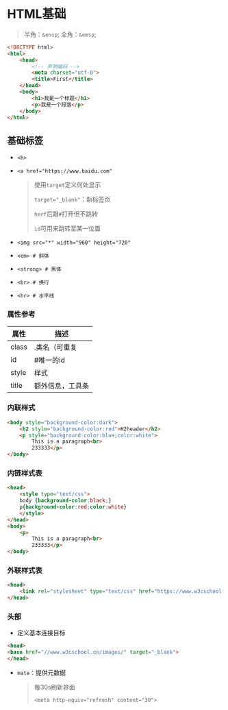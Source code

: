 <!-- 
title: 01-HTML基础
sort: 
--> 

# HTML基础

> 半角：`&ensp`;
> 全角：`&emsp`;

```html
<!DOCTYPE html>
<html>
    <head>
        <!-- 声明编码 -->
		<meta charset="utf-8">
		<title>First</title>
	</head>
    <body>
        <h1>我是一个标题</h1>
        <p>我是一个段落</p>
    </body>
</html>
```

## 基础标签

- `<h>`

- `<a href="https://www.baidu.com"`

  > 使用`target`定义何处显示
  >
  > `target="_blank"`：新标签页
  >
  > `herf`后跟`#`打开但不跳转
  >
  > `id`可用来跳转至某一位置

- `<img src="*" width="960" height="720"`

- `<em> # 斜体`

- `<strong> # 黑体`

- `<br> # 换行`

- `<hr> # 水平线`

### 属性参考

| 属性  | 描述             |
| ----- | ---------------- |
| class | .类名（可重复    |
| id    | #唯一的id        |
| style | 样式             |
| title | 额外信息，工具条 |

### 内联样式

```html
<body style="background-color:dark">
    <h2 style="background-color:red">H2header</h2>
    <p style="background-color:blue;color:white">
        This is a paragraph<br>
        233333</p>
</body>

```

### 内链样式表

```html
<head>
    <style type="text/css">
    body {background-color:black;}
    p{background-color:red;color:white}
    </style>
</head>
<body>
    <p>
        This is a paragraph<br>
        233333</p>
</body>

```

### 外联样式表

```html
<head>
	<link rel="stylesheet" type="text/css" href="https://www.w3cschool.cn/html/mystyle.css">
</head> 
```

### 头部

- 定义基本连接目标

```html
<head>       
<base href="//www.w3cschool.cn/images/" target="_blank">      
</head>
```

- `mate`：提供元数据

  > 每30s刷新界面
  >
  > `<meta http-equiv="refresh" content="30">`